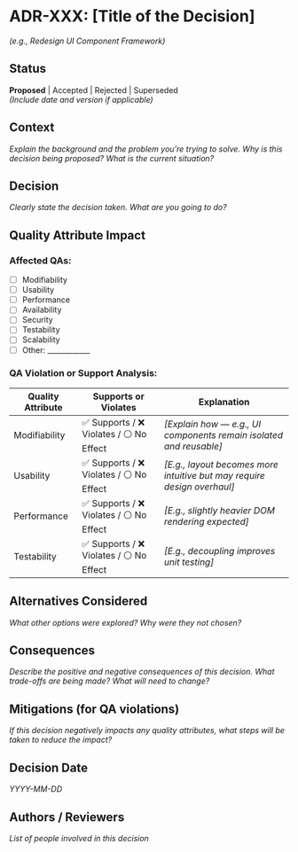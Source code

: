 # ADR-XXX: [Title of the Decision]  
_(e.g., Redesign UI Component Framework)_

## Status  
**Proposed** | Accepted | Rejected | Superseded  
_(Include date and version if applicable)_

## Context  
_Explain the background and the problem you're trying to solve. Why is this decision being proposed? What is the current situation?_

## Decision  
_Clearly state the decision taken. What are you going to do?_

## Quality Attribute Impact  

### Affected QAs:
- [ ] Modifiability  
- [ ] Usability  
- [ ] Performance  
- [ ] Availability  
- [ ] Security  
- [ ] Testability  
- [ ] Scalability  
- [ ] Other: ____________

### QA Violation or Support Analysis:

| Quality Attribute | Supports or Violates | Explanation |
|-------------------|----------------------|-------------|
| Modifiability     | ✅ Supports / ❌ Violates / ⚪ No Effect | _[Explain how — e.g., UI components remain isolated and reusable]_ |
| Usability         | ✅ Supports / ❌ Violates / ⚪ No Effect | _[E.g., layout becomes more intuitive but may require design overhaul]_ |
| Performance       | ✅ Supports / ❌ Violates / ⚪ No Effect | _[E.g., slightly heavier DOM rendering expected]_ |
| Testability       | ✅ Supports / ❌ Violates / ⚪ No Effect | _[E.g., decoupling improves unit testing]_ |

## Alternatives Considered  
_What other options were explored? Why were they not chosen?_

## Consequences  
_Describe the positive and negative consequences of this decision. What trade-offs are being made? What will need to change?_

## Mitigations (for QA violations)  
_If this decision negatively impacts any quality attributes, what steps will be taken to reduce the impact?_

## Decision Date  
_YYYY-MM-DD_

## Authors / Reviewers  
_List of people involved in this decision_
